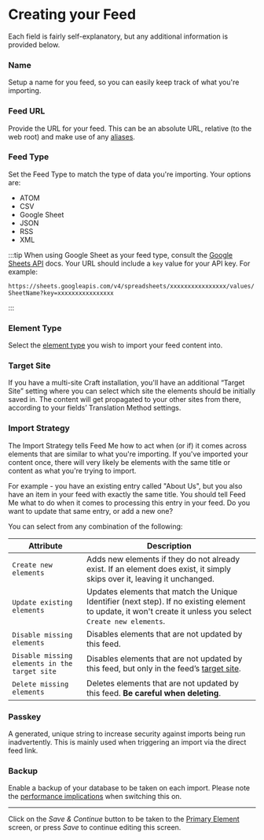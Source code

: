 # Creating your Feed

Each field is fairly self-explanatory, but any additional information is provided below.

### Name

Setup a name for you feed, so you can easily keep track of what you're importing.

### Feed URL

Provide the URL for your feed. This can be an absolute URL, relative (to the web root) and make use of any [aliases](https://docs.craftcms.com/v3/config/#aliases).

### Feed Type

Set the Feed Type to match the type of data you're importing. Your options are:

- ATOM
- CSV
- Google Sheet
- JSON
- RSS
- XML

:::tip
When using Google Sheet as your feed type, consult the [Google Sheets API](https://developers.google.com/sheets/api/guides/concepts) docs. Your URL should include a `key` value for your API key. For example:

`https://sheets.googleapis.com/v4/spreadsheets/xxxxxxxxxxxxxxxx/values/SheetName?key=xxxxxxxxxxxxxxxx`

:::

### Element Type

Select the [element type](../content-mapping/element-types.md) you wish to import your feed content into.

### Target Site

If you have a multi-site Craft installation, you'll have an additional “Target Site” setting where you can select which site the elements should be initially saved in. The content will get propagated to your other sites from there, according to your fields’ Translation Method settings.

### Import Strategy

The Import Strategy tells Feed Me how to act when (or if) it comes across elements that are similar to what you're importing. If you've imported your content once, there will very likely be elements with the same title or content as what you're trying to import.

For example - you have an existing entry called "About Us", but you also have an item in your feed with exactly the same title. You should tell Feed Me what to do when it comes to processing this entry in your feed. Do you want to update that same entry, or add a new one?

You can select from any combination of the following:

Attribute | Description
--- | ---
`Create new elements` | Adds new elements if they do not already exist. If an element does exist, it simply skips over it, leaving it unchanged.
`Update existing elements` | Updates elements that match the Unique Identifier (next step). If no existing element to update, it won't create it unless you select `Create new elements`.
`Disable missing elements` | Disables elements that are not updated by this feed.
`Disable missing elements in the target site` | Disables elements that are not updated by this feed, but only in the feed’s [target site](#target-site).
`Delete missing elements` | Deletes elements that are not updated by this feed. **Be careful when deleting**.

### Passkey

A generated, unique string to increase security against imports being run inadvertently. This is mainly used when triggering an import via the direct feed link.

### Backup

Enable a backup of your database to be taken on each import. Please note the [performance implications](../support/troubleshooting.md#performance) when switching this on.

* * *

Click on the _Save & Continue_ button to be taken to the [Primary Element](primary-element.md) screen, or press _Save_ to continue editing this screen.

